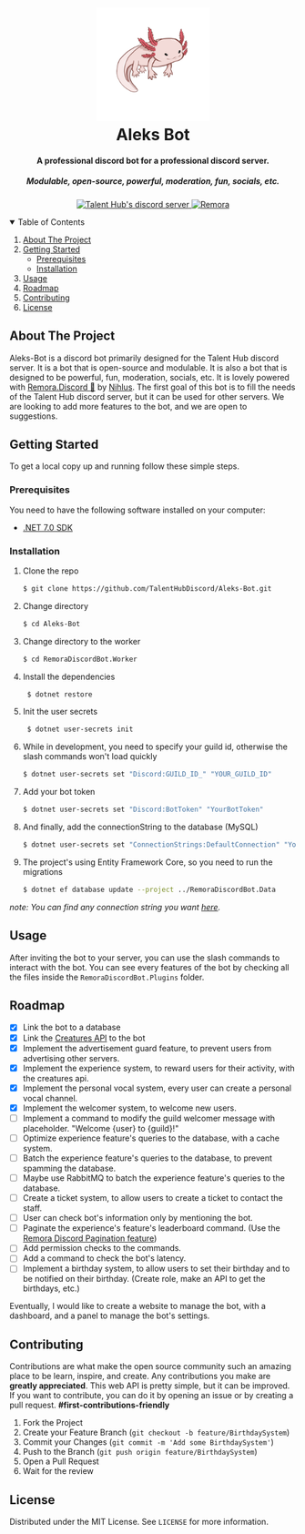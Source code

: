 <h1 align="center">
   <br/>
    <img src="Assets/axolotl.png" alt="Axolotl" width="200" height="200"/>
   </br/>
    Aleks Bot
</h1>
<h4 align="center">A professional discord bot for a professional discord server.</h4>
<h5 align="center">Modulable, open-source, powerful, moderation, fun, socials, etc.</h5>


<p align="center">
  <a href="https://discord.gg/RvjSrJD5mj">
    <img src="https://discordapp.com/api/guilds/1057360697887051806/widget.png?style=shield" alt="Talent Hub's discord server">
  </a>
  <a href="https://github.com/Nihlus/Remora.Discord">
     <img alt="Remora" src="https://img.shields.io/badge/made%20with-remora-blueviolet">
  </a>
  </a>
</p>
<details open="open">
  <summary>Table of Contents</summary>
  <ol>
    <li>
      <a href="#about-the-project">About The Project</a>
    </li>
    <li>
      <a href="#getting-started">Getting Started</a>
      <ul>
        <li><a href="#prerequisites">Prerequisites</a></li>
        <li><a href="#installation">Installation</a></li>
      </ul>
    </li>
    <li><a href="#usage">Usage</a></li>
    <li><a href="#roadmap">Roadmap</a></li>
    <li><a href="#contributing">Contributing</a></li>
    <li><a href="#license">License</a></li>
  </ol>
</details>

## About The Project

Aleks-Bot is a discord bot primarily designed for the Talent Hub discord server. It is a bot that is open-source and modulable. It is also a bot that is designed to be powerful, fun, moderation, socials, etc.
It is lovely powered with [Remora.Discord 🦈](https://github.com/Remora/Remora.Discord) by [Nihlus](https://github.com/Nihlus).
The first goal of this bot is to fill the needs of the Talent Hub discord server, but it can be used for other servers.
We are looking to add more features to the bot, and we are open to suggestions.

## Getting Started

To get a local copy up and running follow these simple steps.

### Prerequisites

You need to have the following software installed on your computer:

* [.NET 7.0 SDK](https://dotnet.microsoft.com/download/dotnet/7.0)

### Installation

1. Clone the repo
   ```sh
   $ git clone https://github.com/TalentHubDiscord/Aleks-Bot.git
   ```
2. Change directory
   ```sh
   $ cd Aleks-Bot
   ```

3. Change directory to the worker
   ```sh
   $ cd RemoraDiscordBot.Worker
   ```

4. Install the dependencies
   ```sh
    $ dotnet restore
    ```

5. Init the user secrets
   ```sh
    $ dotnet user-secrets init
    ```
   
6. While in development, you need to specify your guild id, otherwise the slash commands won't load quickly
   ```sh
   $ dotnet user-secrets set "Discord:GUILD_ID_" "YOUR_GUILD_ID"
   ```

7. Add your bot token
   ```sh
   $ dotnet user-secrets set "Discord:BotToken" "YourBotToken"
   ```
   
8. And finally, add the connectionString to the database (MySQL)
   ````sh
   $ dotnet user-secrets set "ConnectionStrings:DefaultConnection" "YourConnectionString"
   ````
   
9. The project's using Entity Framework Core, so you need to run the migrations
   ```sh
   $ dotnet ef database update --project ../RemoraDiscordBot.Data
   ```

*note: You can find any connection string you want [here](https://www.connectionstrings.com/).*

## Usage

After inviting the bot to your server, you can use the slash commands to interact with the bot.
You can see every features of the bot by checking all the files inside the `RemoraDiscordBot.Plugins` folder.

## Roadmap

- [x] Link the bot to a database
- [x] Link the [Creatures API](https://github.com/TalentHubDiscord/My-Fabulous-Creatures-API) to the bot
- [x] Implement the advertisement guard feature, to prevent users from advertising other servers.
- [x] Implement the experience system, to reward users for their activity, with the creatures api.
- [x] Implement the personal vocal system, every user can create a personal vocal channel.
- [x] Implement the welcomer system, to welcome new users.
- [ ] Implement a command to modify the guild welcomer message with placeholder. "Welcome {user} to {guild}!"
- [ ] Optimize experience feature's queries to the database, with a cache system.
- [ ] Batch the experience feature's queries to the database, to prevent spamming the database.
- [ ] Maybe use RabbitMQ to batch the experience feature's queries to the database.
- [ ] Create a ticket system, to allow users to create a ticket to contact the staff.
- [ ] User can check bot's information only by mentioning the bot.
- [ ] Paginate the experience's feature's leaderboard command. (Use the [Remora Discord Pagination feature](https://github.com/Remora/Remora.Discord/blob/main/Remora.Discord.Pagination/README.md))
- [ ] Add permission checks to the commands.
- [ ] Add a command to check the bot's latency.
- [ ] Implement a birthday system, to allow users to set their birthday and to be notified on their birthday. (Create role, make an API to get the birthdays, etc.)

Eventually, I would like to create a website to manage the bot, with a dashboard, and a panel to manage the bot's settings.

## Contributing

Contributions are what make the open source community such an amazing place to be learn, inspire, and create. Any contributions you make are **greatly appreciated**.
This web API is pretty simple, but it can be improved. If you want to contribute, you can do it by opening an issue or by creating a pull request.
**__#first-contributions-friendly__**

1. Fork the Project
2. Create your Feature Branch (`git checkout -b feature/BirthdaySystem`)
3. Commit your Changes (`git commit -m 'Add some BirthdaySystem'`)
4. Push to the Branch (`git push origin feature/BirthdaySystem`)
5. Open a Pull Request
6. Wait for the review

## License

Distributed under the MIT License. See `LICENSE` for more information.


